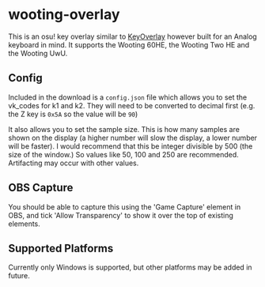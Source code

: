 # wooting-overlay

This is an osu! key overlay similar to [KeyOverlay](https://github.com/Blondazz/KeyOverlay) however built for an Analog keyboard in mind. It supports the Wooting 60HE, the Wooting Two HE and the Wooting UwU.

## Config

Included in the download is a `config.json` file which allows you to set the vk_codes for k1 and k2. They will need to be converted to decimal first (e.g. the Z key is `0x5A` so the value will be `90`)

It also allows you to set the sample size. This is how many samples are shown on the display (a higher number will slow the display, a lower number will be faster). I would recommend that this be integer divisible by 500 (the size of the window.) So values like 50, 100 and 250 are recommended. Artifacting may occur with other values. 

## OBS Capture

You should be able to capture this using the 'Game Capture' element in OBS, and tick 'Allow Transparency' to show it over the top of existing elements.

## Supported Platforms

Currently only Windows is supported, but other platforms may be added in future.